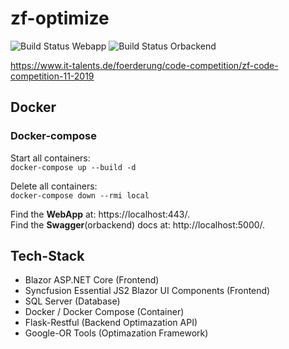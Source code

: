 # zf-optimize
![Build Status Webapp](https://github.com/ScholliYT/zf-optimize/workflows/Publish-Dockerimage-Webapp/badge.svg)
![Build Status Orbackend](https://github.com/ScholliYT/zf-optimize/workflows/Publish-Dockerimage-Orbackend/badge.svg)

https://www.it-talents.de/foerderung/code-competition/zf-code-competition-11-2019

## Docker
### Docker-compose
Start all containers:  
`docker-compose up --build -d`

Delete all containers:  
`docker-compose down --rmi local`

Find the __WebApp__ at: https://localhost:443/.  
Find the __Swagger__(orbackend) docs at: http://localhost:5000/.


## Tech-Stack
- Blazor ASP.NET Core (Frontend)
- Syncfusion Essential JS2 Blazor UI Components (Frontend)
- SQL Server (Database)
- Docker / Docker Compose (Container)
- Flask-Restful (Backend Optimazation API)
- Google-OR Tools (Optimazation Framework)
